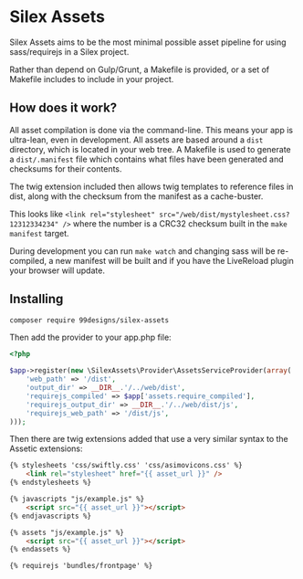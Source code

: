 Silex Assets
============

Silex Assets aims to be the most minimal possible asset pipeline for using sass/requirejs in a Silex project. 

Rather than depend on Gulp/Grunt, a Makefile is provided, or a set of Makefile includes to include in your 
project.

How does it work?
-----------------

All asset compilation is done via the command-line. This means your app is ultra-lean, even in development. All assets are based around a `dist` directory, which is located in your web tree. A Makefile is used to generate a
`dist/.manifest` file which contains what files have been generated and checksums for their contents. 

The twig extension included then allows twig templates to reference files in dist, along with the checksum from
the manifest as a cache-buster.

This looks like `<link rel="stylesheet" src="/web/dist/mystylesheet.css?12312334234" />` where the number is a 
CRC32 checksum built in the `make manifest` target. 

During development you can run `make watch` and changing sass will be re-compiled, a new manifest will be built 
and if you have the LiveReload plugin your browser will update. 

Installing
----------

```bash
composer require 99designs/silex-assets
```
Then add the provider to your app.php file:

```php
<?php

$app->register(new \SilexAssets\Provider\AssetsServiceProvider(array(
    'web_path' => '/dist',
    'output_dir' => __DIR__.'/../web/dist',
    'requirejs_compiled' => $app['assets.require_compiled'],
    'requirejs_output_dir' => __DIR__.'/../web/dist/js',
    'requirejs_web_path' => '/dist/js',
)));
```

Then there are twig extensions added that use a very similar syntax to the Assetic extensions:

```html
{% stylesheets 'css/swiftly.css' 'css/asimovicons.css' %}
    <link rel="stylesheet" href="{{ asset_url }}" />
{% endstylesheets %}
```

```html
{% javascripts "js/example.js" %}
    <script src="{{ asset_url }}"></script>
{% endjavascripts %}
```

```html
{% assets "js/example.js" %}
    <script src="{{ asset_url }}"></script>
{% endassets %}
```


```html
{% requirejs 'bundles/frontpage' %}
```  





